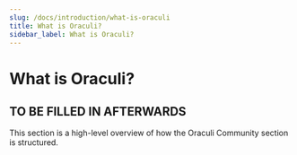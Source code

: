 ```yaml
---
slug: /docs/introduction/what-is-oraculi
title: What is Oraculi?
sidebar_label: What is Oraculi?
---
```


# What is Oraculi?

## TO BE FILLED IN AFTERWARDS

This section is a high-level overview of how the Oraculi Community section is structured.